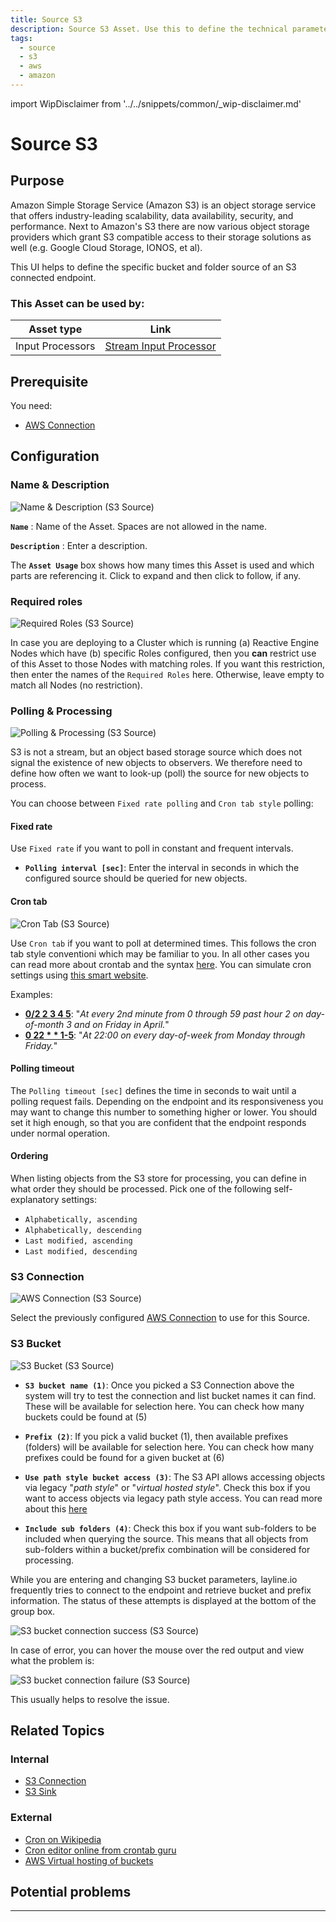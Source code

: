 ```yaml
---
title: Source S3
description: Source S3 Asset. Use this to define the technical parameters for a AWS S3 source connection.
tags:
  - source
  - s3
  - aws
  - amazon
---
```


import WipDisclaimer from '../../snippets/common/_wip-disclaimer.md'

# Source S3

## Purpose

Amazon Simple Storage Service (Amazon S3) is an object storage service that offers industry-leading scalability, data availability, security, and performance.
Next to Amazon's S3 there are now various object storage providers which grant S3 compatible access to their storage solutions as well (e.g. Google Cloud Storage, IONOS, et al).

This UI helps to define the specific bucket and folder source of an S3 connected endpoint. 

### This Asset can be used by:

| Asset type       | Link                                                                       |
|------------------|----------------------------------------------------------------------------|
| Input Processors | [Stream Input Processor](/docs/assets/processors-input/asset-input-stream) |


## Prerequisite

You need:
* [AWS Connection](/docs/assets/connections/asset-connection-aws)

## Configuration

### Name & Description

![](.asset-source-s3-images/bb090d93.png "Name & Description (S3 Source)")

**`Name`** : Name of the Asset. Spaces are not allowed in the name.

**`Description`** : Enter a description.

The **`Asset Usage`** box shows how many times this Asset is used and which parts are referencing it. Click to expand and then click to follow, if any.

### Required roles

![](.asset-source-kafka-images/c2e6ec39.png "Required Roles (S3 Source)")

In case you are deploying to a Cluster which is running (a) Reactive Engine Nodes which have (b) specific Roles configured, then you **can** restrict use of this Asset to those Nodes with matching roles.
If you want this restriction, then enter the names of the `Required Roles` here. Otherwise, leave empty to match all Nodes (no restriction).

### Polling & Processing

![](.asset-source-s3-images/0421a475.png "Polling & Processing (S3 Source)")

S3 is not a stream, but an object based storage source which does not signal the existence of new objects to observers. 
We therefore need to define how often we want to look-up (poll) the source for new objects to process.

You can choose between `Fixed rate polling` and `Cron tab style` polling:

#### Fixed rate

Use `Fixed rate` if you want to poll in constant and frequent intervals.

* **`Polling interval [sec]`**: Enter the interval in seconds in which the configured source should be queried for new objects.

#### Cron tab

![](.asset-source-s3-images/e1e03d17.png "Cron Tab (S3 Source)")

Use `Cron tab` if you want to poll at determined times. This follows the cron tab style conventioni which may be familiar to you.
In all other cases you can read more about crontab and the syntax [here](https://en.wikipedia.org/wiki/Cron). 
You can simulate cron settings using [this smart website](https://crontab.guru/).

Examples:
* **[0/2 2 3 4 5](https://crontab.guru/#0/2_2_3_4_5)**: "_At every 2nd minute from 0 through 59 past hour 2 on day-of-month 3 and on Friday in April._"
* **[0 22 * * 1-5](https://crontab.guru/#0_22_*_*_1-5)**: "_At 22:00 on every day-of-week from Monday through Friday._"

#### Polling timeout

The `Polling timeout [sec]` defines the time in seconds to wait until a polling request fails.
Depending on the endpoint and its responsiveness you may want to change this number to something higher or lower.
You should set it high enough, so that you are confident that the endpoint responds under normal operation. 

#### Ordering

When listing objects from the S3 store for processing, you can define in what order they should be processed.
Pick one of the following self-explanatory settings:

* `Alphabetically, ascending`
* `Alphabetically, descending`
* `Last modified, ascending`
* `Last modified, descending`

### S3 Connection

![](.asset-source-s3-images/3e8a642a.png "AWS Connection (S3 Source)")

Select the previously configured [AWS Connection](/docs/assets/connections/asset-connection-aws) to use for this Source.

### S3 Bucket

![](.asset-source-s3-images/14e005bb.png "S3 Bucket (S3 Source)")

* **`S3 bucket name (1)`**: Once you picked a S3 Connection above the system will try to test the connection and list bucket names it can find.
These will be available for selection here. You can check how many buckets could be found at (5)

* **`Prefix (2)`**: If you pick a valid bucket (1), then available prefixes (folders) will be available for selection here. 
You can check how many prefixes could be found for a given bucket at (6)  

* **`Use path style bucket access (3)`**: The S3 API allows accessing objects via legacy "_path style_" or "_virtual hosted style_".
Check this box if you want to access objects via legacy path style access. You can read more about this [here](https://docs.aws.amazon.com/AmazonS3/latest/userguide/VirtualHosting.html)

* **`Include sub folders (4)`**: Check this box if you want sub-folders to be included when querying the source.
This means that all objects from sub-folders within a bucket/prefix combination will be considered for processing.

While you are entering and changing S3 bucket parameters, layline.io frequently tries to connect to the endpoint and retrieve bucket and prefix information.
The status of these attempts is displayed at the bottom of the group box.

![](.asset-source-s3-images/952672a7.png "S3 bucket connection success (S3 Source)")

In case of error, you can hover the mouse over the red output and view what the problem is:

![](.asset-source-s3-images/229867cd.png "S3 bucket connection failure (S3 Source)")

This usually helps to resolve the issue.


## Related Topics

### Internal
* [S3 Connection](/docs/assets/connections/asset-connection-aws)
* [S3 Sink](/docs/assets/sinks/asset-sink-s3)

### External
* [Cron on Wikipedia](https://en.wikipedia.org/wiki/Cron)
* [Cron editor online from crontab guru](https://crontab.guru/)
* [AWS Virtual hosting of buckets](https://docs.aws.amazon.com/AmazonS3/latest/userguide/VirtualHosting.html)

## Potential problems

---

<WipDisclaimer></WipDisclaimer>
